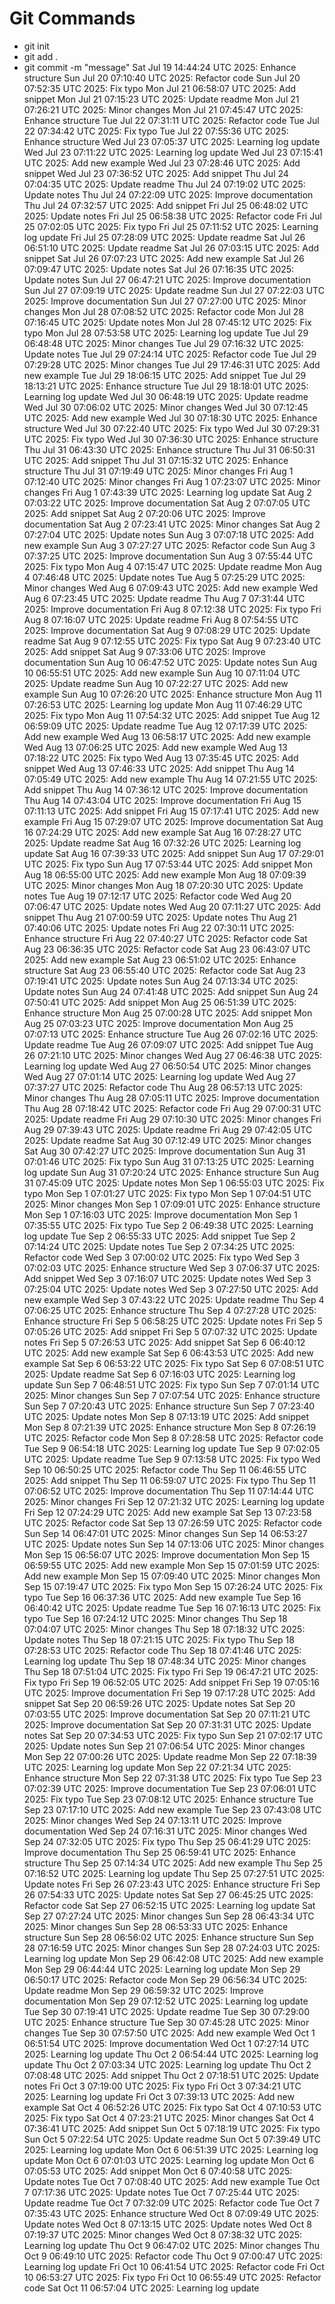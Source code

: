 # Git Commands
- git init
- git add .
- git commit -m "message"
Sat Jul 19 14:44:24 UTC 2025: Enhance structure
Sun Jul 20 07:10:40 UTC 2025: Refactor code
Sun Jul 20 07:52:35 UTC 2025: Fix typo
Mon Jul 21 06:58:07 UTC 2025: Add snippet
Mon Jul 21 07:15:23 UTC 2025: Update readme
Mon Jul 21 07:26:21 UTC 2025: Minor changes
Mon Jul 21 07:45:47 UTC 2025: Enhance structure
Tue Jul 22 07:31:11 UTC 2025: Refactor code
Tue Jul 22 07:34:42 UTC 2025: Fix typo
Tue Jul 22 07:55:36 UTC 2025: Enhance structure
Wed Jul 23 07:05:37 UTC 2025: Learning log update
Wed Jul 23 07:11:22 UTC 2025: Learning log update
Wed Jul 23 07:15:41 UTC 2025: Add new example
Wed Jul 23 07:28:46 UTC 2025: Add snippet
Wed Jul 23 07:36:52 UTC 2025: Add snippet
Thu Jul 24 07:04:35 UTC 2025: Update readme
Thu Jul 24 07:19:02 UTC 2025: Update notes
Thu Jul 24 07:22:09 UTC 2025: Improve documentation
Thu Jul 24 07:32:57 UTC 2025: Add snippet
Fri Jul 25 06:48:02 UTC 2025: Update notes
Fri Jul 25 06:58:38 UTC 2025: Refactor code
Fri Jul 25 07:02:05 UTC 2025: Fix typo
Fri Jul 25 07:11:52 UTC 2025: Learning log update
Fri Jul 25 07:28:09 UTC 2025: Update readme
Sat Jul 26 06:51:10 UTC 2025: Update readme
Sat Jul 26 07:03:15 UTC 2025: Add snippet
Sat Jul 26 07:07:23 UTC 2025: Add new example
Sat Jul 26 07:09:47 UTC 2025: Update notes
Sat Jul 26 07:16:35 UTC 2025: Update notes
Sun Jul 27 06:47:21 UTC 2025: Improve documentation
Sun Jul 27 07:09:19 UTC 2025: Update readme
Sun Jul 27 07:22:03 UTC 2025: Improve documentation
Sun Jul 27 07:27:00 UTC 2025: Minor changes
Mon Jul 28 07:08:52 UTC 2025: Refactor code
Mon Jul 28 07:16:45 UTC 2025: Update notes
Mon Jul 28 07:45:12 UTC 2025: Fix typo
Mon Jul 28 07:53:58 UTC 2025: Learning log update
Tue Jul 29 06:48:48 UTC 2025: Minor changes
Tue Jul 29 07:16:32 UTC 2025: Update notes
Tue Jul 29 07:24:14 UTC 2025: Refactor code
Tue Jul 29 07:29:28 UTC 2025: Minor changes
Tue Jul 29 17:46:31 UTC 2025: Add new example
Tue Jul 29 18:06:15 UTC 2025: Add snippet
Tue Jul 29 18:13:21 UTC 2025: Enhance structure
Tue Jul 29 18:18:01 UTC 2025: Learning log update
Wed Jul 30 06:48:19 UTC 2025: Update readme
Wed Jul 30 07:06:02 UTC 2025: Minor changes
Wed Jul 30 07:12:45 UTC 2025: Add new example
Wed Jul 30 07:18:30 UTC 2025: Enhance structure
Wed Jul 30 07:22:40 UTC 2025: Fix typo
Wed Jul 30 07:29:31 UTC 2025: Fix typo
Wed Jul 30 07:36:30 UTC 2025: Enhance structure
Thu Jul 31 06:43:30 UTC 2025: Enhance structure
Thu Jul 31 06:50:31 UTC 2025: Add snippet
Thu Jul 31 07:15:32 UTC 2025: Enhance structure
Thu Jul 31 07:19:49 UTC 2025: Minor changes
Fri Aug  1 07:12:40 UTC 2025: Minor changes
Fri Aug  1 07:23:07 UTC 2025: Minor changes
Fri Aug  1 07:43:39 UTC 2025: Learning log update
Sat Aug  2 07:03:22 UTC 2025: Improve documentation
Sat Aug  2 07:07:05 UTC 2025: Add snippet
Sat Aug  2 07:20:06 UTC 2025: Improve documentation
Sat Aug  2 07:23:41 UTC 2025: Minor changes
Sat Aug  2 07:27:04 UTC 2025: Update notes
Sun Aug  3 07:07:18 UTC 2025: Add new example
Sun Aug  3 07:27:27 UTC 2025: Refactor code
Sun Aug  3 07:37:25 UTC 2025: Improve documentation
Sun Aug  3 07:55:44 UTC 2025: Fix typo
Mon Aug  4 07:15:47 UTC 2025: Update readme
Mon Aug  4 07:46:48 UTC 2025: Update notes
Tue Aug  5 07:25:29 UTC 2025: Minor changes
Wed Aug  6 07:09:43 UTC 2025: Add new example
Wed Aug  6 07:23:45 UTC 2025: Update readme
Thu Aug  7 07:31:44 UTC 2025: Improve documentation
Fri Aug  8 07:12:38 UTC 2025: Fix typo
Fri Aug  8 07:16:07 UTC 2025: Update readme
Fri Aug  8 07:54:55 UTC 2025: Improve documentation
Sat Aug  9 07:08:29 UTC 2025: Update readme
Sat Aug  9 07:12:55 UTC 2025: Fix typo
Sat Aug  9 07:23:40 UTC 2025: Add snippet
Sat Aug  9 07:33:06 UTC 2025: Improve documentation
Sun Aug 10 06:47:52 UTC 2025: Update notes
Sun Aug 10 06:55:51 UTC 2025: Add new example
Sun Aug 10 07:11:04 UTC 2025: Update readme
Sun Aug 10 07:22:27 UTC 2025: Add new example
Sun Aug 10 07:26:20 UTC 2025: Enhance structure
Mon Aug 11 07:26:53 UTC 2025: Learning log update
Mon Aug 11 07:46:29 UTC 2025: Fix typo
Mon Aug 11 07:54:32 UTC 2025: Add snippet
Tue Aug 12 06:59:09 UTC 2025: Update readme
Tue Aug 12 07:17:39 UTC 2025: Add new example
Wed Aug 13 06:58:17 UTC 2025: Add new example
Wed Aug 13 07:06:25 UTC 2025: Add new example
Wed Aug 13 07:18:22 UTC 2025: Fix typo
Wed Aug 13 07:35:45 UTC 2025: Add snippet
Wed Aug 13 07:46:33 UTC 2025: Add snippet
Thu Aug 14 07:05:49 UTC 2025: Add new example
Thu Aug 14 07:21:55 UTC 2025: Add snippet
Thu Aug 14 07:36:12 UTC 2025: Improve documentation
Thu Aug 14 07:43:04 UTC 2025: Improve documentation
Fri Aug 15 07:11:13 UTC 2025: Add snippet
Fri Aug 15 07:17:41 UTC 2025: Add new example
Fri Aug 15 07:29:07 UTC 2025: Improve documentation
Sat Aug 16 07:24:29 UTC 2025: Add new example
Sat Aug 16 07:28:27 UTC 2025: Update readme
Sat Aug 16 07:32:26 UTC 2025: Learning log update
Sat Aug 16 07:39:33 UTC 2025: Add snippet
Sun Aug 17 07:29:01 UTC 2025: Fix typo
Sun Aug 17 07:53:44 UTC 2025: Add snippet
Mon Aug 18 06:55:00 UTC 2025: Add new example
Mon Aug 18 07:09:39 UTC 2025: Minor changes
Mon Aug 18 07:20:30 UTC 2025: Update notes
Tue Aug 19 07:12:17 UTC 2025: Refactor code
Wed Aug 20 07:06:47 UTC 2025: Update notes
Wed Aug 20 07:11:27 UTC 2025: Add snippet
Thu Aug 21 07:00:59 UTC 2025: Update notes
Thu Aug 21 07:40:06 UTC 2025: Update notes
Fri Aug 22 07:30:11 UTC 2025: Enhance structure
Fri Aug 22 07:40:27 UTC 2025: Refactor code
Sat Aug 23 06:36:35 UTC 2025: Refactor code
Sat Aug 23 06:43:07 UTC 2025: Add new example
Sat Aug 23 06:51:02 UTC 2025: Enhance structure
Sat Aug 23 06:55:40 UTC 2025: Refactor code
Sat Aug 23 07:19:41 UTC 2025: Update notes
Sun Aug 24 07:13:34 UTC 2025: Update notes
Sun Aug 24 07:41:48 UTC 2025: Add snippet
Sun Aug 24 07:50:41 UTC 2025: Add snippet
Mon Aug 25 06:51:39 UTC 2025: Enhance structure
Mon Aug 25 07:00:28 UTC 2025: Add snippet
Mon Aug 25 07:03:23 UTC 2025: Improve documentation
Mon Aug 25 07:07:13 UTC 2025: Enhance structure
Tue Aug 26 07:02:16 UTC 2025: Update readme
Tue Aug 26 07:09:07 UTC 2025: Add snippet
Tue Aug 26 07:21:10 UTC 2025: Minor changes
Wed Aug 27 06:46:38 UTC 2025: Learning log update
Wed Aug 27 06:50:54 UTC 2025: Minor changes
Wed Aug 27 07:01:14 UTC 2025: Learning log update
Wed Aug 27 07:37:27 UTC 2025: Refactor code
Thu Aug 28 06:57:13 UTC 2025: Minor changes
Thu Aug 28 07:05:11 UTC 2025: Improve documentation
Thu Aug 28 07:18:42 UTC 2025: Refactor code
Fri Aug 29 07:00:31 UTC 2025: Update readme
Fri Aug 29 07:10:30 UTC 2025: Minor changes
Fri Aug 29 07:39:43 UTC 2025: Update readme
Fri Aug 29 07:42:05 UTC 2025: Update readme
Sat Aug 30 07:12:49 UTC 2025: Minor changes
Sat Aug 30 07:42:27 UTC 2025: Improve documentation
Sun Aug 31 07:01:46 UTC 2025: Fix typo
Sun Aug 31 07:13:25 UTC 2025: Learning log update
Sun Aug 31 07:20:24 UTC 2025: Enhance structure
Sun Aug 31 07:45:09 UTC 2025: Update notes
Mon Sep  1 06:55:03 UTC 2025: Fix typo
Mon Sep  1 07:01:27 UTC 2025: Fix typo
Mon Sep  1 07:04:51 UTC 2025: Minor changes
Mon Sep  1 07:09:01 UTC 2025: Enhance structure
Mon Sep  1 07:16:03 UTC 2025: Improve documentation
Mon Sep  1 07:35:55 UTC 2025: Fix typo
Tue Sep  2 06:49:38 UTC 2025: Learning log update
Tue Sep  2 06:55:33 UTC 2025: Add snippet
Tue Sep  2 07:14:24 UTC 2025: Update notes
Tue Sep  2 07:34:25 UTC 2025: Refactor code
Wed Sep  3 07:00:02 UTC 2025: Fix typo
Wed Sep  3 07:02:03 UTC 2025: Enhance structure
Wed Sep  3 07:06:37 UTC 2025: Add snippet
Wed Sep  3 07:16:07 UTC 2025: Update notes
Wed Sep  3 07:25:04 UTC 2025: Update notes
Wed Sep  3 07:27:50 UTC 2025: Add new example
Wed Sep  3 07:43:22 UTC 2025: Update readme
Thu Sep  4 07:06:25 UTC 2025: Enhance structure
Thu Sep  4 07:27:28 UTC 2025: Enhance structure
Fri Sep  5 06:58:25 UTC 2025: Update notes
Fri Sep  5 07:05:26 UTC 2025: Add snippet
Fri Sep  5 07:07:32 UTC 2025: Update notes
Fri Sep  5 07:26:53 UTC 2025: Add snippet
Sat Sep  6 06:40:12 UTC 2025: Add new example
Sat Sep  6 06:43:53 UTC 2025: Add new example
Sat Sep  6 06:53:22 UTC 2025: Fix typo
Sat Sep  6 07:08:51 UTC 2025: Update readme
Sat Sep  6 07:16:03 UTC 2025: Learning log update
Sun Sep  7 06:48:51 UTC 2025: Fix typo
Sun Sep  7 07:01:14 UTC 2025: Minor changes
Sun Sep  7 07:07:54 UTC 2025: Enhance structure
Sun Sep  7 07:20:43 UTC 2025: Enhance structure
Sun Sep  7 07:23:40 UTC 2025: Update notes
Mon Sep  8 07:13:19 UTC 2025: Add snippet
Mon Sep  8 07:21:39 UTC 2025: Enhance structure
Mon Sep  8 07:26:19 UTC 2025: Refactor code
Mon Sep  8 07:28:58 UTC 2025: Refactor code
Tue Sep  9 06:54:18 UTC 2025: Learning log update
Tue Sep  9 07:02:05 UTC 2025: Update readme
Tue Sep  9 07:13:58 UTC 2025: Fix typo
Wed Sep 10 06:50:25 UTC 2025: Refactor code
Thu Sep 11 06:46:55 UTC 2025: Add snippet
Thu Sep 11 06:59:07 UTC 2025: Fix typo
Thu Sep 11 07:06:52 UTC 2025: Improve documentation
Thu Sep 11 07:14:44 UTC 2025: Minor changes
Fri Sep 12 07:21:32 UTC 2025: Learning log update
Fri Sep 12 07:24:29 UTC 2025: Add new example
Sat Sep 13 07:23:58 UTC 2025: Refactor code
Sat Sep 13 07:26:59 UTC 2025: Refactor code
Sun Sep 14 06:47:01 UTC 2025: Minor changes
Sun Sep 14 06:53:27 UTC 2025: Update notes
Sun Sep 14 07:13:06 UTC 2025: Minor changes
Mon Sep 15 06:56:07 UTC 2025: Improve documentation
Mon Sep 15 06:59:55 UTC 2025: Add new example
Mon Sep 15 07:01:59 UTC 2025: Add new example
Mon Sep 15 07:09:40 UTC 2025: Minor changes
Mon Sep 15 07:19:47 UTC 2025: Fix typo
Mon Sep 15 07:26:24 UTC 2025: Fix typo
Tue Sep 16 06:37:36 UTC 2025: Add new example
Tue Sep 16 06:40:42 UTC 2025: Update readme
Tue Sep 16 07:16:13 UTC 2025: Fix typo
Tue Sep 16 07:24:12 UTC 2025: Minor changes
Thu Sep 18 07:04:07 UTC 2025: Minor changes
Thu Sep 18 07:18:32 UTC 2025: Update notes
Thu Sep 18 07:21:15 UTC 2025: Fix typo
Thu Sep 18 07:28:53 UTC 2025: Refactor code
Thu Sep 18 07:41:46 UTC 2025: Learning log update
Thu Sep 18 07:48:34 UTC 2025: Minor changes
Thu Sep 18 07:51:04 UTC 2025: Fix typo
Fri Sep 19 06:47:21 UTC 2025: Fix typo
Fri Sep 19 06:52:05 UTC 2025: Add snippet
Fri Sep 19 07:05:16 UTC 2025: Improve documentation
Fri Sep 19 07:17:28 UTC 2025: Add snippet
Sat Sep 20 06:59:26 UTC 2025: Update notes
Sat Sep 20 07:03:55 UTC 2025: Improve documentation
Sat Sep 20 07:11:21 UTC 2025: Improve documentation
Sat Sep 20 07:31:31 UTC 2025: Update notes
Sat Sep 20 07:34:53 UTC 2025: Fix typo
Sun Sep 21 07:02:17 UTC 2025: Update notes
Sun Sep 21 07:06:54 UTC 2025: Minor changes
Mon Sep 22 07:00:26 UTC 2025: Update readme
Mon Sep 22 07:18:39 UTC 2025: Learning log update
Mon Sep 22 07:21:34 UTC 2025: Enhance structure
Mon Sep 22 07:31:38 UTC 2025: Fix typo
Tue Sep 23 07:02:39 UTC 2025: Improve documentation
Tue Sep 23 07:06:01 UTC 2025: Fix typo
Tue Sep 23 07:08:12 UTC 2025: Enhance structure
Tue Sep 23 07:17:10 UTC 2025: Add new example
Tue Sep 23 07:43:08 UTC 2025: Minor changes
Wed Sep 24 07:13:11 UTC 2025: Improve documentation
Wed Sep 24 07:16:31 UTC 2025: Minor changes
Wed Sep 24 07:32:05 UTC 2025: Fix typo
Thu Sep 25 06:41:29 UTC 2025: Improve documentation
Thu Sep 25 06:59:41 UTC 2025: Enhance structure
Thu Sep 25 07:14:34 UTC 2025: Add new example
Thu Sep 25 07:16:52 UTC 2025: Learning log update
Thu Sep 25 07:27:51 UTC 2025: Update notes
Fri Sep 26 07:23:43 UTC 2025: Enhance structure
Fri Sep 26 07:54:33 UTC 2025: Update notes
Sat Sep 27 06:45:25 UTC 2025: Refactor code
Sat Sep 27 06:52:15 UTC 2025: Learning log update
Sat Sep 27 07:27:24 UTC 2025: Minor changes
Sun Sep 28 06:43:34 UTC 2025: Minor changes
Sun Sep 28 06:53:33 UTC 2025: Enhance structure
Sun Sep 28 06:56:02 UTC 2025: Enhance structure
Sun Sep 28 07:16:59 UTC 2025: Minor changes
Sun Sep 28 07:24:03 UTC 2025: Learning log update
Mon Sep 29 06:42:08 UTC 2025: Add new example
Mon Sep 29 06:44:44 UTC 2025: Learning log update
Mon Sep 29 06:50:17 UTC 2025: Refactor code
Mon Sep 29 06:56:34 UTC 2025: Update readme
Mon Sep 29 06:59:32 UTC 2025: Improve documentation
Mon Sep 29 07:12:52 UTC 2025: Learning log update
Tue Sep 30 07:19:41 UTC 2025: Update readme
Tue Sep 30 07:29:00 UTC 2025: Enhance structure
Tue Sep 30 07:45:28 UTC 2025: Minor changes
Tue Sep 30 07:57:50 UTC 2025: Add new example
Wed Oct  1 06:51:54 UTC 2025: Improve documentation
Wed Oct  1 07:27:14 UTC 2025: Learning log update
Thu Oct  2 06:54:44 UTC 2025: Learning log update
Thu Oct  2 07:03:34 UTC 2025: Learning log update
Thu Oct  2 07:08:48 UTC 2025: Add snippet
Thu Oct  2 07:18:51 UTC 2025: Update notes
Fri Oct  3 07:19:00 UTC 2025: Fix typo
Fri Oct  3 07:34:21 UTC 2025: Learning log update
Fri Oct  3 07:39:13 UTC 2025: Add new example
Sat Oct  4 06:52:26 UTC 2025: Fix typo
Sat Oct  4 07:10:53 UTC 2025: Fix typo
Sat Oct  4 07:23:21 UTC 2025: Minor changes
Sat Oct  4 07:36:41 UTC 2025: Add snippet
Sun Oct  5 07:18:19 UTC 2025: Fix typo
Sun Oct  5 07:22:54 UTC 2025: Update readme
Sun Oct  5 07:39:49 UTC 2025: Learning log update
Mon Oct  6 06:51:39 UTC 2025: Learning log update
Mon Oct  6 07:01:03 UTC 2025: Learning log update
Mon Oct  6 07:05:53 UTC 2025: Add snippet
Mon Oct  6 07:40:58 UTC 2025: Update notes
Tue Oct  7 07:08:40 UTC 2025: Add new example
Tue Oct  7 07:17:36 UTC 2025: Update notes
Tue Oct  7 07:25:44 UTC 2025: Update readme
Tue Oct  7 07:32:09 UTC 2025: Refactor code
Tue Oct  7 07:35:43 UTC 2025: Enhance structure
Wed Oct  8 07:09:49 UTC 2025: Update notes
Wed Oct  8 07:13:15 UTC 2025: Update notes
Wed Oct  8 07:19:37 UTC 2025: Minor changes
Wed Oct  8 07:38:32 UTC 2025: Learning log update
Thu Oct  9 06:47:02 UTC 2025: Minor changes
Thu Oct  9 06:49:10 UTC 2025: Refactor code
Thu Oct  9 07:00:47 UTC 2025: Learning log update
Fri Oct 10 06:41:54 UTC 2025: Refactor code
Fri Oct 10 06:53:27 UTC 2025: Fix typo
Fri Oct 10 06:55:49 UTC 2025: Refactor code
Sat Oct 11 06:57:04 UTC 2025: Learning log update
